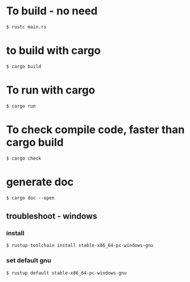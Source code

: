# To build - no need
    $ rustc main.rs

# to build with cargo
    $ cargo build
# To run with cargo
    $ cargo run
# To check compile code, faster than cargo build
    $ cargo check
# generate doc
    $ cargo doc --open

## troubleshoot - windows
### install
    $ rustup toolchain install stable-x86_64-pc-windows-gnu
### set default gnu
    $ rustup default stable-x86_64-pc-windows-gnu

